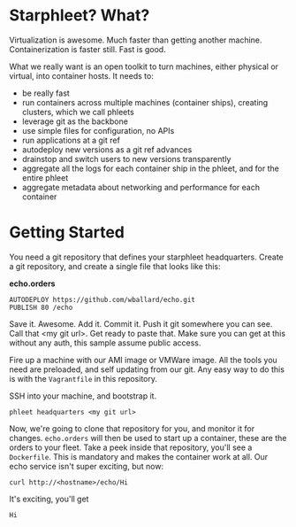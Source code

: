 # Starphleet? What?
Virtualization is awesome. Much faster than getting another machine.
Containerization is faster still. Fast is good.

What we really want is an open toolkit to turn machines, either physical
or virtual, into container hosts. It needs to:

* be really fast
* run containers across multiple machines (container ships), creating
  clusters, which we call phleets
* leverage git as the backbone
* use simple files for configuration, no APIs
* run applications at a git ref
* autodeploy new versions as a git ref advances
* drainstop and switch users to new versions transparently
* aggregate all the logs for each container ship in the phleet, and for
  the entire phleet
* aggregate metadata about networking and performance for each container

# Getting Started
You need a git repository that defines your starphleet headquarters.
Create a git repository, and create a single file that looks like this:

**echo.orders**
```
AUTODEPLOY https://github.com/wballard/echo.git
PUBLISH 80 /echo
```

Save it. Awesome. Add it. Commit it. Push it git somewhere you can see.
Call that \<my git url\>. Get ready to paste that. Make sure you can get
at this without any auth, this sample assume public access.

Fire up a machine with our AMI image or VMWare image. All the tools you
need are preloaded, and self updating from our git. Any easy way to do
this is with the `Vagrantfile` in this repository.

SSH into your machine, and bootstrap it.

```
phleet headquarters <my git url>
```

Now, we're going to clone that repository for you, and monitor it for
changes. `echo.orders` will then be used to start up a container, these
are the orders to your fleet. Take a peek inside that repository, you'll
see a `Dockerfile`. This is mandatory and makes the container work at
all. Our echo service isn't super exciting, but now:

```
curl http://<hostname>/echo/Hi
```

It's exciting, you'll get
```
Hi
```
